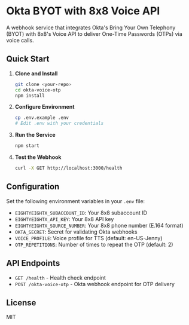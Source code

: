 # Okta BYOT with 8x8 Voice API

A webhook service that integrates Okta's Bring Your Own Telephony (BYOT) with 8x8's Voice API to deliver One-Time Passwords (OTPs) via voice calls.

## Quick Start

1. **Clone and Install**
   ```bash
   git clone <your-repo>
   cd okta-voice-otp
   npm install
   ```

2. **Configure Environment**
   ```bash
   cp .env.example .env
   # Edit .env with your credentials
   ```

3. **Run the Service**
   ```bash
   npm start
   ```

4. **Test the Webhook**
   ```bash
   curl -X GET http://localhost:3000/health
   ```

## Configuration

Set the following environment variables in your `.env` file:

- `EIGHTYEIGHTX_SUBACCOUNT_ID`: Your 8x8 subaccount ID
- `EIGHTYEIGHTX_API_KEY`: Your 8x8 API key
- `EIGHTYEIGHTX_SOURCE_NUMBER`: Your 8x8 phone number (E.164 format)
- `OKTA_SECRET`: Secret for validating Okta webhooks
- `VOICE_PROFILE`: Voice profile for TTS (default: en-US-Jenny)
- `OTP_REPETITIONS`: Number of times to repeat the OTP (default: 2)

## API Endpoints

- `GET /health` - Health check endpoint
- `POST /okta-voice-otp` - Okta webhook endpoint for OTP delivery

## License

MIT
